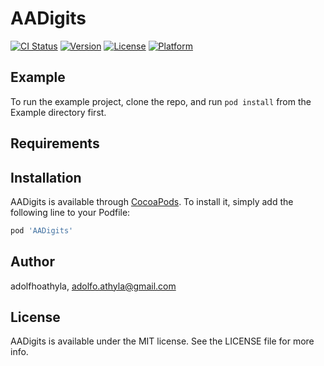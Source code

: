 # AADigits

[![CI Status](https://img.shields.io/travis/adolfhoathyla/AADigits.svg?style=flat)](https://travis-ci.org/adolfhoathyla/AADigits)
[![Version](https://img.shields.io/cocoapods/v/AADigits.svg?style=flat)](https://cocoapods.org/pods/AADigits)
[![License](https://img.shields.io/cocoapods/l/AADigits.svg?style=flat)](https://cocoapods.org/pods/AADigits)
[![Platform](https://img.shields.io/cocoapods/p/AADigits.svg?style=flat)](https://cocoapods.org/pods/AADigits)

## Example

To run the example project, clone the repo, and run `pod install` from the Example directory first.

## Requirements

## Installation

AADigits is available through [CocoaPods](https://cocoapods.org). To install
it, simply add the following line to your Podfile:

```ruby
pod 'AADigits'
```

## Author

adolfhoathyla, adolfo.athyla@gmail.com

## License

AADigits is available under the MIT license. See the LICENSE file for more info.
